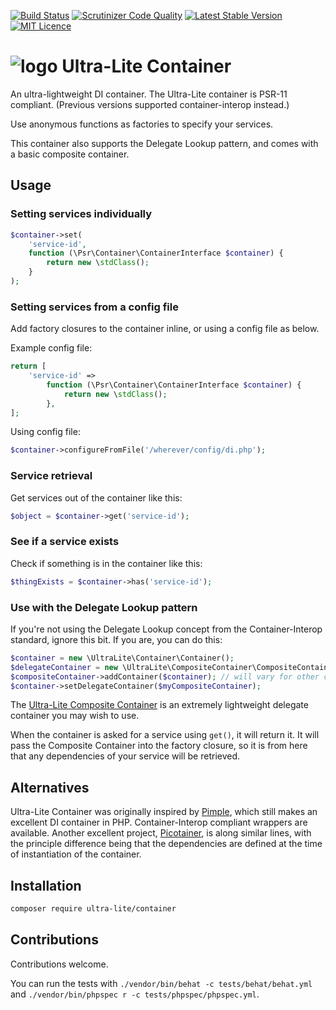 [![Build Status](https://travis-ci.org/ultra-lite/container.svg?branch=master)](https://travis-ci.org/ultra-lite/container)
[![Scrutinizer Code Quality](https://scrutinizer-ci.com/g/ultra-lite/container/badges/quality-score.png?b=master)](https://scrutinizer-ci.com/g/ultra-lite/container/?branch=master)
[![Latest Stable Version](https://poser.pugx.org/ultra-lite/container/v/stable)](https://packagist.org/packages/ultra-lite/container)
[![MIT Licence](https://badges.frapsoft.com/os/mit/mit.svg?v=103)](https://opensource.org/licenses/mit-license.php)

# ![logo](https://avatars1.githubusercontent.com/u/16309098?v=3&s=100) Ultra-Lite Container

An ultra-lightweight DI container.  The Ultra-Lite container is PSR-11 compliant.  (Previous versions supported
container-interop instead.)

Use anonymous functions as factories to specify your services.

This container also supports the Delegate Lookup pattern, and comes with a basic composite container.

## Usage

### Setting services individually

```php
$container->set(
    'service-id',
    function (\Psr\Container\ContainerInterface $container) {
        return new \stdClass();
    }
);
```

### Setting services from a config file

Add factory closures to the container inline, or using a config file as below.

Example config file:

```php
return [
    'service-id' =>
        function (\Psr\Container\ContainerInterface $container) {
            return new \stdClass();
        },
];
```

Using config file:

```php
$container->configureFromFile('/wherever/config/di.php');
```


### Service retrieval

Get services out of the container like this:

```php
$object = $container->get('service-id');
```

### See if a service exists

Check if something is in the container like this:

```php
$thingExists = $container->has('service-id');
```

### Use with the Delegate Lookup pattern

If you're not using the Delegate Lookup concept from the Container-Interop standard, ignore this bit.  If you are,
you can do this:

```php
$container = new \UltraLite\Container\Container();
$delegateContainer = new \UltraLite\CompositeContainer\CompositeContainer(); // or any delegate container
$compositeContainer->addContainer($container); // will vary for other composite containers
$container->setDelegateContainer($myCompositeContainer);
```

The [Ultra-Lite Composite Container](https://github.com/ultra-lite/composite-container) is an extremely lightweight
delegate container you may wish to use.

When the container is asked for a service using ```get()```, it will return it.  It will pass the Composite Container
into the factory closure, so it is from here that any dependencies of your service will be retrieved.

## Alternatives

Ultra-Lite Container was originally inspired by [Pimple](https://github.com/silexphp/Pimple), which still makes an
excellent DI container in PHP.  Container-Interop compliant wrappers are available.  Another excellent project,
[Picotainer](https://github.com/thecodingmachine/picotainer), is along similar lines, with the principle difference
being that the dependencies are defined at the time of instantiation of the container.

## Installation

```bash
composer require ultra-lite/container
```

## Contributions

Contributions welcome.

You can run the tests with ```./vendor/bin/behat -c tests/behat/behat.yml``` and ```./vendor/bin/phpspec r -c tests/phpspec/phpspec.yml```.
